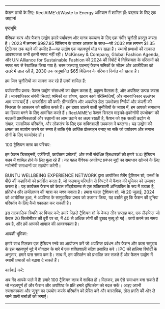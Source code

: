 ---

फैशन छात्रों के लिए: ReclAIME'd/Waste to Energy अभियान में शामिल हों: बदलाव के लिए एक आह्वान!

पृष्ठभूमि:

वैश्विक वस्त्र और फैशन उद्योग हमारे पर्यावरण और मानव कल्याण के लिए एक गंभीर चुनौती प्रस्तुत करता है। 2023 में लगभग $987.95 बिलियन के बाजार आकार के साथ—जो 2032 तक लगभग $1.35 ट्रिलियन तक बढ़ने की उम्मीद है—यह उद्योग एक महत्वपूर्ण मोड़ पर खड़ा है। स्थायी प्रथाओं की तत्काल आवश्यकता कभी इतनी स्पष्ट नहीं रही। McKinsey & Company, Global Fashion Agenda, और UN Alliance for Sustainable Fashion की 2024 की रिपोर्ट में निष्क्रियता के परिणामों को स्पष्ट रूप से रेखांकित किया गया है: चरम जलवायु घटनाएं फैशन श्रमिकों के जीवन और आजीविका को खतरे में डाल रही हैं, 2030 तक अनुमानित $65 बिलियन के परिधान निर्यात को खतरा है।

हम जिन चुनौतियों का सामना कर रहे हैं उनमें शामिल हैं:

पर्यावरणीय प्रभाव: फैशन उद्योग संसाधनों का दोहन करता है, प्रदूषण फैलाता है, और अपशिष्ट उत्पन्न करता है।
मानवाधिकार संबंधी चिंताएं: श्रमिकों का शोषण, खराब कार्य परिस्थितियाँ, और मानवाधिकार उल्लंघन आम समस्याएँ हैं।
पारदर्शिता की कमी: ग्रीनवॉशिंग और अपर्याप्त डेटा उपभोक्ता निर्णयों और कंपनी की स्थिरता के आकलन को बाधित करते हैं।
इन दबाव डालने वाली चुनौतियों के जवाब में, हम आपको समाधान का हिस्सा बनने के लिए आमंत्रित करते हैं। ReclAIME'd फैशन सिस्टम माइक्रो-इकोनॉमी उपभोक्ता की बदलती प्राथमिकताओं और रुझानों का लाभ उठाने का लक्ष्य रखती है, फैशन को एक सतही उद्योग से संवाद, सामाजिक परिवर्तन, और लोकतंत्र के लिए एक शक्तिशाली उपकरण में बदलना। यह उद्योग की क्षमता का उपयोग करने का समय है ताकि ऐसे आर्थिक प्रोत्साहन बनाए जा सकें जो पर्यावरण और समाज दोनों के लिए फायदेमंद हों।

100 ट्रैशियन क्लब का परिचय:

हम फैशन डिजाइनरों, एजेंसियों, कार्यक्रम प्रमोटरों, और सभी संबंधित हितधारकों को हमारे 100 ट्रैशियन क्लब में शामिल होने के लिए बुला रहे हैं। यह पहल वैश्विक अपशिष्ट प्रबंधन मुद्दों का समाधान खोजने के लिए नवोन्मेषी समाधानों पर सहयोग करेगी। 

BUNTU WELLBEING EXPERIENCE NETWORK द्वारा आयोजित शेबैंग ट्रैशियन शो, वस्त्रों के पीछे की कहानियों को प्रदर्शित करता है, जो जलवायु परिवर्तन से निपटने में फैशन की भूमिका को उजागर करता है। यह कार्यक्रम फैशन को केवल सौंदर्यशास्त्र से एक शक्तिशाली अभिव्यक्ति के रूप में उठाता है, प्रतिरोध और लचीलापन की यात्रा का जश्न मनाता है। हमारा पहला ट्रैशियन शो, जो 20 जुलाई, 2024 को आयोजित हुआ, ने अपशिष्ट के सामुदायिक प्रभाव को उजागर किया, यह दर्शाते हुए कि फैशन की दुनिया परिवर्तन के लिए कैसे वकालत कर सकती है।

इस तात्कालिक स्थिति पर विचार करें: हमारे पिछले ट्रैशियन शो के केवल तीन सप्ताह बाद, एक लैंडफिल जो केवल 20 किलोमीटर की दूरी पर था, में 40 से अधिक लोगों की दुखद मृत्यु हो गई। कार्य करने का समय अब है, और हमें आपकी आवाज़ की आवश्यकता है। 

आपकी भूमिका:

हमारे साथ मिलकर एक ट्रैशियन रनवे का आयोजन करें जो अपशिष्ट प्रबंधन और फैशन और कला समुदाय के इस महत्वपूर्ण मुद्दे में योगदान के बारे में एक शक्तिशाली संदेश प्रसारित करे। IPC की हालिया रिपोर्टों के अनुसार, हमारे पास समय कम है। साथ में, हम परिवर्तन को प्रभावित कर सकते हैं और फैशन उद्योग में स्थायी प्रथाओं को बढ़ावा दे सकते हैं।

कार्रवाई करें:

अब गेंद आपके पाले में है! हमारे 100 ट्रैशियन क्लब में शामिल हों। मिलकर, हम ऐसे समाधान बना सकते हैं जो महत्वपूर्ण हों और फैशन और अपशिष्ट के प्रति हमारे दृष्टिकोण को बदल सकें। आइए अपनी रचनात्मकता और जुनून का उपयोग करके परिवर्तन को प्रेरित करें और वास्तविक, ठोस प्रगति की ओर ले जाने वाली चर्चाओं को जगाएं।

---